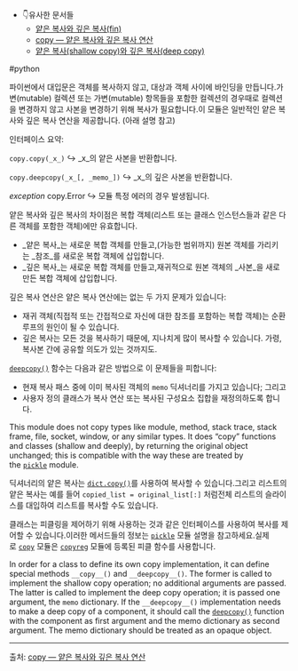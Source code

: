 
- 👇유사한 문서들
	- [얕은 복사와 깊은 복사(fin)](얕은%20복사와%20깊은%20복사(fin).md)
	- [copy — 얕은 복사와 깊은 복사 연산](copy%20—%20얕은%20복사와%20깊은%20복사%20연산.md)
	- [얕은 복사(shallow copy)와 깊은 복사(deep copy)](얕은%20복사(shallow%20copy)와%20깊은%20복사(deep%20copy).md)

#python 

파이썬에서 대입문은 객체를 복사하지 않고, 대상과 객체 사이에 바인딩을 만듭니다.가변(mutable) 컬렉션 또는 가변(mutable) 항목들을 포함한 컬렉션의 경우때로 컬렉션을 변경하지 않고 사본을 변경하기 위해 복사가 필요합니다.이 모듈은 일반적인 얕은 복사와 깊은 복사 연산을 제공합니다. (아래 설명 참고)

인터페이스 요약:

`copy.copy(_x_)`
↪  _x_의 얕은 사본을 반환합니다.

`copy.deepcopy(_x_[, _memo_])`
↪ _x_의 깊은 사본을 반환합니다.

_exception_ copy.Error
↪ 모듈 특정 에러의 경우 발생됩니다.

얕은 복사와 깊은 복사의 차이점은 복합 객체(리스트 또는 클래스 인스턴스들과 같은 다른 객체를 포함한 객체)에만 유효합니다.

-   _얕은 복사_는 새로운 복합 객체를 만들고,(가능한 범위까지) 원본 객체를 가리키는 _참조_를 새로운 복합 객체에 삽입합니다.
-   _깊은 복사_는 새로운 복합 객체를 만들고,재귀적으로 원본 객체의 _사본_을 새로 만든 복합 객체에 삽입합니다.
    

깊은 복사 연산은 얕은 복사 연산에는 없는 두 가지 문제가 있습니다:

-   재귀 객체(직접적 또는 간접적으로 자신에 대한 참조를 포함하는 복합 객체)는 순환 루프의 원인이 될 수 있습니다.
-   깊은 복사는 모든 것을 복사하기 때문에, 지나치게 많이 복사할 수 있습니다. 가령, 복사본 간에 공유할 의도가 있는 것까지도.
    

[`deepcopy()`](https://docs.python.org/ko/3/library/copy.html?highlight=mutable#copy.deepcopy "copy.deepcopy") 함수는 다음과 같은 방법으로 이 문제들을 피합니다:

-   현재 복사 패스 중에 이미 복사된 객체의 `memo` 딕셔너리를 가지고 있습니다; 그리고
-   사용자 정의 클래스가 복사 연산 또는 복사된 구성요소 집합을 재정의하도록 합니다.
    
This module does not copy types like module, method, stack trace, stack frame, file, socket, window, or any similar types. It does “copy” functions and classes (shallow and deeply), by returning the original object unchanged; this is compatible with the way these are treated by the [`pickle`](https://docs.python.org/ko/3/library/pickle.html#module-pickle "pickle: Convert Python objects to streams of bytes and back.") module.

딕셔너리의 얕은 복사는 [`dict.copy()`](https://docs.python.org/ko/3/library/stdtypes.html#dict.copy "dict.copy")를 사용하여 복사할 수 있습니다.그리고 리스트의 얕은 복사는 예를 들어 `copied_list = original_list[:]` 처럼전체 리스트의 슬라이스를 대입하여 리스트를 복사할 수도 있습니다.

클래스는 피클링을 제어하기 위해 사용하는 것과 같은 인터페이스를 사용하여 복사를 제어할 수 있습니다.이러한 메서드들의 정보는 [`pickle`](https://docs.python.org/ko/3/library/pickle.html#module-pickle "pickle: Convert Python objects to streams of bytes and back.") 모듈 설명을 참고하세요.실제로 [`copy`](https://docs.python.org/ko/3/library/copy.html?highlight=mutable#module-copy "copy: Shallow and deep copy operations.") 모듈은 [`copyreg`](https://docs.python.org/ko/3/library/copyreg.html#module-copyreg "copyreg: Register pickle support functions.") 모듈에 등록된 피클 함수를 사용합니다.

In order for a class to define its own copy implementation, it can define special methods `__copy__()` and `__deepcopy__()`. The former is called to implement the shallow copy operation; no additional arguments are passed. The latter is called to implement the deep copy operation; it is passed one argument, the `memo` dictionary. If the `__deepcopy__()` implementation needs to make a deep copy of a component, it should call the [`deepcopy()`](https://docs.python.org/ko/3/library/copy.html?highlight=mutable#copy.deepcopy "copy.deepcopy") function with the component as first argument and the memo dictionary as second argument. The memo dictionary should be treated as an opaque object.

---
출처: [copy — 얕은 복사와 깊은 복사 연산](https://docs.python.org/ko/3/library/copy.html?highlight=mutable)